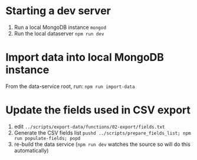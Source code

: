 # Starting a dev server
1. Run a local MongoDB instance
   `mongod`
2. Run the local dataserver
   `npm run dev`

# Import data into local MongoDB instance
From the data-service root, run:
`npm run import-data`

# Update the fields used in CSV export
1. edit `../scripts/export-data/functions/02-export/fields.txt`
2. Generate the CSV fields list
   `pushd ../scripts/prepare_fields_list; npm run populate-fields; popd`
3. re-build the data service (`npm run dev` watches the source so will do this automatically)
